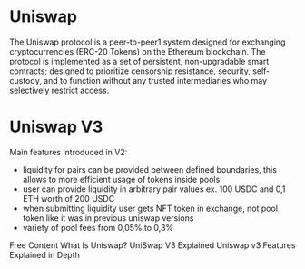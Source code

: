 # Uniswap

The Uniswap protocol is a peer-to-peer1 system designed for exchanging cryptocurrencies (ERC-20 Tokens) on the Ethereum blockchain. The protocol is implemented as a set of persistent, non-upgradable smart contracts; designed to prioritize censorship resistance, security, self-custody, and to function without any trusted intermediaries who may selectively restrict access.

# Uniswap V3

Main features introduced in V2:

- liquidity for pairs can be provided between defined boundaries, this allows to more efficient usage of tokens inside pools
- user can provide liquidity in arbitrary pair values ex. 100 USDC and 0,1 ETH worth of 200 USDC
- when submitting liquidity user gets NFT token in exchange, not pool token like it was in previous uniswap versions
- variety of pool fees from 0,05% to 0,3%

<ResourceGroupTitle>Free Content</ResourceGroupTitle>
<BadgeLink badgeText='Read' colorScheme='yellow' href='https://docs.uniswap.org/protocol/introduction'>What Is Uniswap?</BadgeLink>
<BadgeLink badgeText='Read' colorScheme='yellow' href='https://10clouds.com/blog/defi/uniswap-v3-explained/'>UniSwap V3 Explained</BadgeLink>
<BadgeLink badgeText='Read' colorScheme='yellow' href='https://medium.com/taipei-ethereum-meetup/uniswap-v3-features-explained-in-depth-178cfe45f223'>Uniswap v3 Features Explained in Depth</BadgeLink>